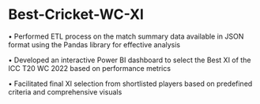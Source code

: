 # Best-Cricket-WC-XI
• Performed ETL process on the match summary data available in JSON format using the Pandas library for effective analysis

• Developed an interactive Power BI dashboard to select the Best XI of the ICC T20 WC 2022 based on performance metrics

• Facilitated final XI selection from shortlisted players based on predefined criteria and comprehensive visuals
